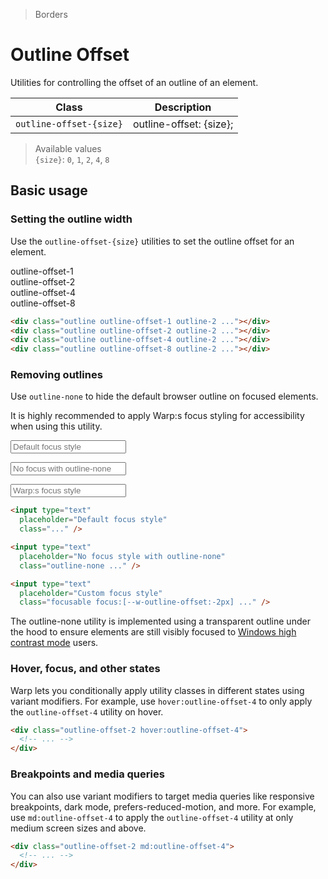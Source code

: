 > Borders

# Outline Offset
Utilities for controlling the offset of an outline of an element.


| Class             | Description                                               |
| -----------------  | --------------------------------------------------------- |
| `outline-offset-{size}`  | outline-offset: {size};                                    |

> Available values <br />
> `{size}`: `0`, `1`, `2`, `4`, `8` <br />

## Basic usage
### Setting the outline width
Use the `outline-offset-{size}` utilities to set the outline offset for an element.

<container>
  <div class="grid grid-cols-4 gap-16 justify-items-center">
    <div>outline-offset-1</div>
    <div>outline-offset-2</div>
    <div>outline-offset-4</div>
    <div>outline-offset-8</div>
    <div class="pd-bg-violet-500 h-80 w-80 rounded-4 outline outline-offset-1 outline-2"></div>
    <div class="pd-bg-violet-500 h-80 w-80 rounded-4 outline outline-offset-2 outline-2"></div>
    <div class="pd-bg-violet-500 h-80 w-80 rounded-4 outline outline-offset-4 outline-2"></div>
    <div class="pd-bg-violet-500 h-80 w-80 rounded-4 outline outline-offset-8 outline-2"></div>
  </div>
</container>

```html
<div class="outline outline-offset-1 outline-2 ..."></div>
<div class="outline outline-offset-2 outline-2 ..."></div>
<div class="outline outline-offset-4 outline-2 ..."></div>
<div class="outline outline-offset-8 outline-2 ..."></div>
```

### Removing outlines
Use `outline-none` to hide the default browser outline on focused elements.

It is highly recommended to apply Warp:s focus styling for accessibility when using this utility.

<container>
<div class="flex flex-col sm:flex-row items-center justify-center gap-x-16 gap-y-8 px-0 sm:px-10 font-mono font-bold">
<input type="text"
  placeholder="Default focus style"
  class="font-sans block pd-text-sm py-4 px-6 border-2 border-solid pd-border-slate-900/10 pd-text-slate-500 rounded-8 shadow-sm dark:pd-bg-slate-800 outline-inherit dark:pd-highlight-white/5 dark:pd-text-slate-400"
  style="outline: revert !important"
  />

<input type="text"
  placeholder="No focus with outline-none"
  class="outline-none rounded-8 font-sans block border-2 border-solid pd-border-slate-900/10 pd-text-sm w-full py-4 px-6 text-slate-500 rounded-lg shadow-sm" />

<input type="text"
  placeholder="Warp:s focus style"
  class="focusable focus:[--w-outline-offset:-2px] rounded-8 font-sans block border-2 border-solid pd-border-slate-900/10 pd-text-sm w-full py-4 px-6 text-slate-500 rounded-lg shadow-sm" />
  </div>
</container>

```html
<input type="text"
  placeholder="Default focus style"
  class="..." />

<input type="text"
  placeholder="No focus style with outline-none"
  class="outline-none ..." />

<input type="text"
  placeholder="Custom focus style"
  class="focusable focus:[--w-outline-offset:-2px] ..." />
```

The outline-none utility is implemented using a transparent outline under the hood to ensure elements are still visibly focused to [Windows high contrast mode](https://blogs.windows.com/msedgedev/2020/09/17/styling-for-windows-high-contrast-with-new-standards-for-forced-colors/) users.


### Hover, focus, and other states
Warp lets you conditionally apply utility classes in different states using variant modifiers. For example, use `hover:outline-offset-4` to only apply the `outline-offset-4` utility on hover.

```html
<div class="outline-offset-2 hover:outline-offset-4">
  <!-- ... -->
</div>
```

### Breakpoints and media queries
You can also use variant modifiers to target media queries like responsive breakpoints, dark mode, prefers-reduced-motion, and more. For example, use `md:outline-offset-4` to apply the `outline-offset-4` utility at only medium screen sizes and above.

```html
<div class="outline-offset-2 md:outline-offset-4">
  <!-- ... -->
</div>
```
